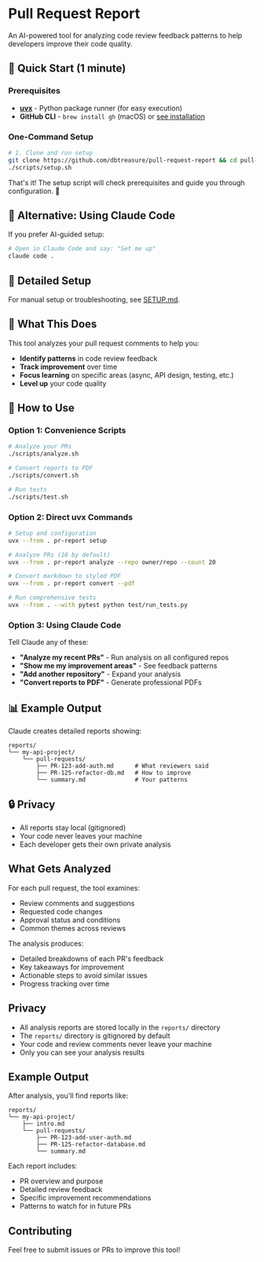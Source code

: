 # Pull Request Report

An AI-powered tool for analyzing code review feedback patterns to help developers improve their code quality.

## 🚀 Quick Start (1 minute)

### Prerequisites
- **[uvx](https://github.com/astral-sh/uv)** - Python package runner (for easy execution)
- **GitHub CLI** - `brew install gh` (macOS) or [see installation](https://github.com/cli/cli#installation)

### One-Command Setup
```bash
# 1. Clone and run setup
git clone https://github.com/dbtreasure/pull-request-report && cd pull-request-report
./scripts/setup.sh
```

That's it! The setup script will check prerequisites and guide you through configuration. 🎉

## 🔧 Alternative: Using Claude Code

If you prefer AI-guided setup:
```bash
# Open in Claude Code and say: "Set me up"
claude code .
```

## 📖 Detailed Setup

For manual setup or troubleshooting, see [SETUP.md](SETUP.md).

## 🎯 What This Does

This tool analyzes your pull request comments to help you:
- **Identify patterns** in code review feedback
- **Track improvement** over time
- **Focus learning** on specific areas (async, API design, testing, etc.)
- **Level up** your code quality

## 💬 How to Use

### Option 1: Convenience Scripts
```bash
# Analyze your PRs
./scripts/analyze.sh

# Convert reports to PDF
./scripts/convert.sh

# Run tests
./scripts/test.sh
```

### Option 2: Direct uvx Commands
```bash
# Setup and configuration
uvx --from . pr-report setup

# Analyze PRs (10 by default)
uvx --from . pr-report analyze --repo owner/repo --count 20

# Convert markdown to styled PDF
uvx --from . pr-report convert --pdf

# Run comprehensive tests
uvx --from . --with pytest python test/run_tests.py
```

### Option 3: Using Claude Code
Tell Claude any of these:
- **"Analyze my recent PRs"** - Run analysis on all configured repos
- **"Show me my improvement areas"** - See feedback patterns
- **"Add another repository"** - Expand your analysis
- **"Convert reports to PDF"** - Generate professional PDFs

## 📊 Example Output

Claude creates detailed reports showing:
```
reports/
└── my-api-project/
    └── pull-requests/
        ├── PR-123-add-auth.md      # What reviewers said
        ├── PR-125-refactor-db.md   # How to improve
        └── summary.md              # Your patterns
```

## 🔒 Privacy

- All reports stay local (gitignored)
- Your code never leaves your machine
- Each developer gets their own private analysis

## What Gets Analyzed

For each pull request, the tool examines:
- Review comments and suggestions
- Requested code changes
- Approval status and conditions
- Common themes across reviews

The analysis produces:
- Detailed breakdowns of each PR's feedback
- Key takeaways for improvement
- Actionable steps to avoid similar issues
- Progress tracking over time

## Privacy

- All analysis reports are stored locally in the `reports/` directory
- The `reports/` directory is gitignored by default
- Your code and review comments never leave your machine
- Only you can see your analysis results

## Example Output

After analysis, you'll find reports like:

```
reports/
└── my-api-project/
    ├── intro.md
    └── pull-requests/
        ├── PR-123-add-user-auth.md
        ├── PR-125-refactor-database.md
        └── summary.md
```

Each report includes:
- PR overview and purpose
- Detailed review feedback
- Specific improvement recommendations
- Patterns to watch for in future PRs

## Contributing

Feel free to submit issues or PRs to improve this tool!
